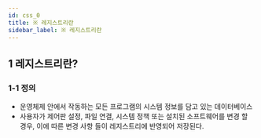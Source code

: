 ```yaml
---
id: css_0
title: ※ 레지스트리란
sidebar_label: ※ 레지스트리란
---
```


## 1 레지스트리란?

### 1-1 정의

-   운영체제 안에서 작동하는 모든 프로그램의 시스템 정보를 담고 있는 데이터베이스
-   사용자가 제어판 설정, 파일 연결, 시스템 정책 또는 설치된 소프트웨어를 변경 할 경우, 이에 따른 변경 사항 들이 레지스트리에 반영되어 저장된다.

